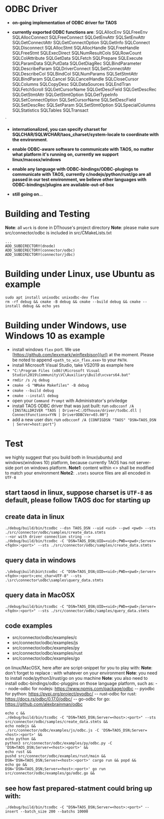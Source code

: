 
# ODBC Driver #

- **on-going implementation of ODBC driver for TAOS**

- **currently exported ODBC functions are**:
SQLAllocEnv
SQLFreeEnv
SQLAllocConnect
SQLFreeConnect
SQLGetEnvAttr
SQLSetEnvAttr
SQLGetConnectAttr
SQLGetConnectOption
SQLGetInfo
SQLConnect
SQLDisconnect
SQLAllocStmt
SQLAllocHandle
SQLFreeHandle
SQLFreeStmt
SQLExecDirect
SQLNumResultCols
SQLRowCount
SQLColAttribute
SQLGetData
SQLFetch
SQLPrepare
SQLExecute
SQLParamData
SQLPutData
SQLGetDiagRec
SQLBindParameter
SQLDescribeParam
SQLDriverConnect
SQLSetConnectAttr
SQLDescribeCol
SQLBindCol
SQLNumParams
SQLSetStmtAttr
SQLBindParam
SQLCancel
SQLCancelHandle
SQLCloseCursor
SQLColumns
SQLCopyDesc
SQLDataSources
SQLEndTran
SQLFetchScroll
SQLGetCursorName
SQLGetDescField
SQLGetDescRec
SQLGetStmtAttr
SQLGetStmtOption
SQLGetTypeInfo
SQLSetConnectOption
SQLSetCursorName
SQLSetDescField
SQLSetDescRec
SQLSetParam
SQLSetStmtOption
SQLSpecialColumns
SQLStatistics
SQLTables
SQLTransact

`

- **internationalized, you can specify charset for SQLCHAR/SQLWCHAR/taos_charset/system-locale to coordinate with the environment**.

- **enable ODBC-aware software to communicate with TAOS, no matter what platform it's running on, currently we support linux/macosx/windows**

- **enable any language with ODBC-bindings/ODBC-plugings to communicate with TAOS, currently c/nodejs/python/rust/go are all passed in our test environment, we believe other languages with ODBC-bindings/plugins are available-out-of-box**

- **still going on**...

# Building and Testing
**Note**: all `work` is done in DThouse's project directory
**Note**: please make sure src/connector/odbc is included in src/CMakeLists.txt
```
...
ADD_SUBDIRECTORY(dnode)
ADD_SUBDIRECTORY(connector/odbc)
ADD_SUBDIRECTORY(connector/jdbc)
```

# Building under Linux, use Ubuntu as example
```
sudo apt install unixodbc unixodbc-dev flex
rm -rf debug && cmake -B debug && cmake --build debug && cmake --install debug && echo yes
```
# Building under Windows, use Windows 10 as example
- install windows `flex` port. We use [https://github.com/lexxmark/winflexbison](url) at the moment. Please be noted to append `<path_to_win_flex.exe>` to your `PATH`.
- install Microsoft Visual Studio, take VS2019 as example here
- `"C:\Program Files (x86)\Microsoft Visual Studio\2019\Community\VC\Auxiliary\Build\vcvars64.bat"`
- `rmdir /s /q debug`
- `cmake -G "NMake Makefiles" -B debug`
- `cmake --build debug`
- `cmake --install debug`
- open your `Command Prompt` with Administrator's priviledge
- install TAOS ODBC driver that was just built: run `odbcconf /A {INSTALLDRIVER "TAOS | Driver=C:/DThouse/driver/todbc.dll | ConnectFunctions=YYN | DriverODBCVer=03.00"}`
- add a new user dsn: run `odbcconf /A {CONFIGDSN "TAOS" "DSN=TAOS_DSN | Server=host:port"}`

# Test
we highly suggest that you build both in linux(ubuntu) and windows(windows 10) platform, because currently TAOS has not server-side port on windows platform.
**Note1**: content within <> shall be modified to match your environment
**Note2**: `.stmts` source files are all encoded in `UTF-8`
## start taosd in linux, suppose charset is `UTF-8` as default, please follow TAOS doc for starting up
## create data in linux
```
./debug/build/bin/tcodbc --dsn TAOS_DSN --uid <uid> --pwd <pwd> --sts ./src/connector/odbc/samples/create_data.stmts
--<or with driver connection string -->
./debug/build/bin/tcodbc -C 'DSN=TAOS_DSN;UID=<uid>;PWD=<pwd>;Server=<fqdn>:<port>' --sts ./src/connector/odbc/samples/create_data.stmts
```
## query data in windows
```
.\debug\build\bin\tcodbc -C "DSN=TAOS_DSN;UID=<uid>;PWD=<pwd>;Server=<fqdn>:<port>;enc_char=UTF-8" --sts .\src\connector\odbc\samples\query_data.stmts
```
## query data in MacOSX
```
./debug/build/bin/tcodbc -C "DSN=TAOS_DSN;UID=<uid>;PWD=<pwd>;Server=<fqdn>:<port>" --sts ./src/connector/odbc/samples/query_data.stmts
```

## code examples
- src/connector/odbc/examples/c
- src/connector/odbc/examples/js
- src/connector/odbc/examples/py
- src/connector/odbc/examples/rust
- src/connector/odbc/examples/go

on linux/MacOSX, here after are script-snippet for you to play with:
**Note**: don't forget to replace <host>:<port> with whatever on your environment
**Note**: you need to install node/python3/rust/go on you machine
**Note**: you also need to install odbc-bindings/odbc-pluggins on those language platform, such as:
-- node-odbc for nodejs: https://www.npmjs.com/package/odbc
-- pyodbc for python:    https://pypi.org/project/pyodbc/
-- rust-odbc for rust:   https://docs.rs/odbc/0.17.0/odbc/
-- go-odbc for go:       https://github.com/alexbrainman/odbc

```
echo c &&
./debug/build/bin/tcodbc -C "DSN=TAOS_DSN;Server=<host>:<port>" --sts src/connector/odbc/samples/create_data.stmts &&
echo nodejs &&
./src/connector/odbc/examples/js/odbc.js -C 'DSN=TAOS_DSN;Server=<host>:<port>' &&
echo python &&
python3 src/connector/odbc/examples/py/odbc.py -C 'DSN=TAOS_DSN;Server=<host>:<port>' &&
echo rust &&
pushd src/connector/odbc/examples/rust/main && DSN='DSN=TAOS_DSN;Server=<host>:<port>' cargo run && popd &&
echo go &&
DSN='DSN=TAOS_DSN;Server=<host>:<port>' go run src/connector/odbc/examples/go/odbc.go &&
```

## see how fast prepared-statment could bring up with:
```
./debug/build/bin/tcodbc -C "DSN=TAOS_DSN;Server=<host>:<port>" --insert --batch_size 200 --batchs 10000
```


